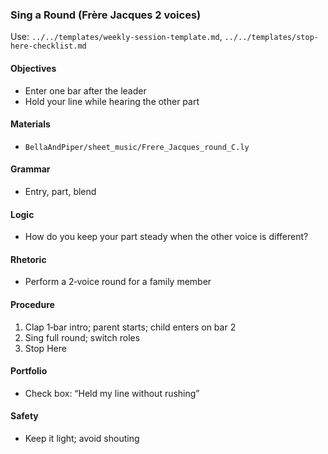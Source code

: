 ### Sing a Round (Frère Jacques 2 voices)

Use: `../../templates/weekly-session-template.md`, `../../templates/stop-here-checklist.md`

#### Objectives
- Enter one bar after the leader
- Hold your line while hearing the other part

#### Materials
- `BellaAndPiper/sheet_music/Frere_Jacques_round_C.ly`

#### Grammar
- Entry, part, blend

#### Logic
- How do you keep your part steady when the other voice is different?

#### Rhetoric
- Perform a 2‑voice round for a family member

#### Procedure
1) Clap 1‑bar intro; parent starts; child enters on bar 2
2) Sing full round; switch roles
3) Stop Here

#### Portfolio
- Check box: “Held my line without rushing”

#### Safety
- Keep it light; avoid shouting